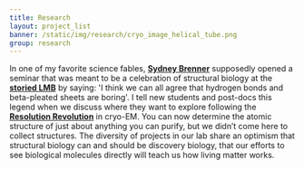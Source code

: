 ```yaml
---
title: Research
layout: project_list
banner: /static/img/research/cryo_image_helical_tube.png
group: research
---
```


In one of my favorite science fables, **[Sydney Brenner](https://en.wikipedia.org/wiki/Sydney_Brenner)** supposedly opened a seminar that was meant to be a celebration of structural biology at the **[storied LMB](https://en.wikipedia.org/wiki/Laboratory_of_Molecular_Biology)** by saying: 'I think we can all agree that hydrogen bonds and beta-pleated sheets are boring'. I tell new students and post-docs this legend when we discuss where they want to explore following the **[Resolution Revolution](http://www.nature.com/news/the-revolution-will-not-be-crystallized-a-new-method-sweeps-through-structural-biology-1.18335)** in cryo-EM. You can now determine the atomic structure of just about anything you can purify, but we didn’t come here to collect structures. The diversity of projects in our lab share an optimism that structural biology can and should be discovery biology, that our efforts to see biological molecules directly will teach us how living matter works.
